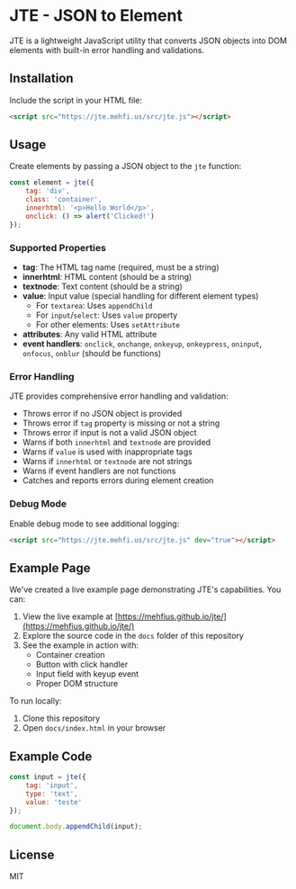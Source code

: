 # JTE - JSON to Element

JTE is a lightweight JavaScript utility that converts JSON objects into DOM elements with built-in error handling and validations.

## Installation

Include the script in your HTML file:
```html
<script src="https://jte.mehfi.us/src/jte.js"></script>
```

## Usage

Create elements by passing a JSON object to the `jte` function:

```javascript
const element = jte({
    tag: 'div',
    class: 'container',
    innerhtml: '<p>Hello World</p>',
    onclick: () => alert('Clicked!')
});
```

### Supported Properties

- **tag**: The HTML tag name (required, must be a string)
- **innerhtml**: HTML content (should be a string)
- **textnode**: Text content (should be a string)
- **value**: Input value (special handling for different element types)
  - For `textarea`: Uses `appendChild`
  - For `input`/`select`: Uses `value` property
  - For other elements: Uses `setAttribute`
- **attributes**: Any valid HTML attribute
- **event handlers**: `onclick`, `onchange`, `onkeyup`, `onkeypress`, `oninput`, `onfocus`, `onblur` (should be functions)

### Error Handling

JTE provides comprehensive error handling and validation:
- Throws error if no JSON object is provided
- Throws error if `tag` property is missing or not a string
- Throws error if input is not a valid JSON object
- Warns if both `innerhtml` and `textnode` are provided
- Warns if `value` is used with inappropriate tags
- Warns if `innerhtml` or `textnode` are not strings
- Warns if event handlers are not functions
- Catches and reports errors during element creation

### Debug Mode

Enable debug mode to see additional logging:
```html
<script src="https://jte.mehfi.us/src/jte.js" dev="true"></script>
```

## Example Page

We've created a live example page demonstrating JTE's capabilities. You can:

1. View the live example at [https://mehfius.github.io/jte/](https://mehfius.github.io/jte/)
2. Explore the source code in the `docs` folder of this repository
3. See the example in action with:
   - Container creation
   - Button with click handler
   - Input field with keyup event
   - Proper DOM structure

To run locally:
1. Clone this repository
2. Open `docs/index.html` in your browser

## Example Code

```javascript
const input = jte({
    tag: 'input',
    type: 'text',
    value: 'teste'
});

document.body.appendChild(input);
```

## License

MIT 